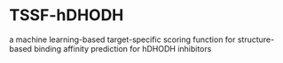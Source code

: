 # TSSF-hDHODH
a machine learning-based target-specific scoring function for structure-based binding affinity prediction for hDHODH inhibitors
